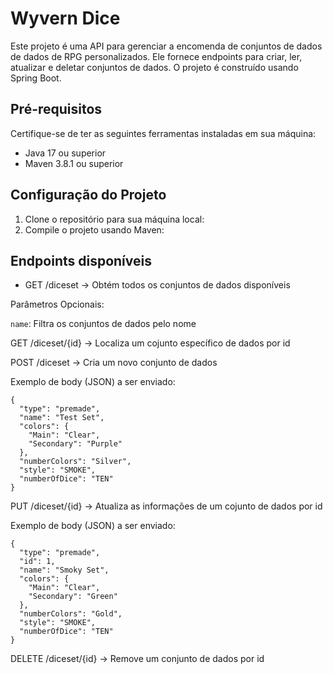 # Wyvern Dice

Este projeto é uma API para gerenciar a encomenda de conjuntos de dados de dados de RPG personalizados. Ele fornece endpoints para criar, ler, atualizar e deletar conjuntos de dados. O projeto é construído usando Spring Boot.

## Pré-requisitos

Certifique-se de ter as seguintes ferramentas instaladas em sua máquina:

- Java 17 ou superior
- Maven 3.8.1 ou superior

## Configuração do Projeto

1. Clone o repositório para sua máquina local:
2. Compile o projeto usando Maven:

## Endpoints disponíveis

- GET /diceset -> Obtém todos os conjuntos de dados disponíveis

Parâmetros Opcionais:

`name`: Filtra os conjuntos de dados pelo nome

GET /diceset/{id} -> Localiza um cojunto específico de dados por id

POST /diceset -> Cria um novo conjunto de dados

Exemplo de body (JSON) a ser enviado:
```
{
  "type": "premade",
  "name": "Test Set",
  "colors": {
    "Main": "Clear",
    "Secondary": "Purple"
  },
  "numberColors": "Silver",
  "style": "SMOKE",
  "numberOfDice": "TEN"
}
```

PUT /diceset/{id} -> Atualiza as informações de um cojunto de dados por id

Exemplo de body (JSON) a ser enviado:
```
{
  "type": "premade",
  "id": 1,
  "name": "Smoky Set",
  "colors": {
    "Main": "Clear",
    "Secondary": "Green"
  },
  "numberColors": "Gold",
  "style": "SMOKE",
  "numberOfDice": "TEN"
}
```

DELETE /diceset/{id} -> Remove um conjunto de dados por id
